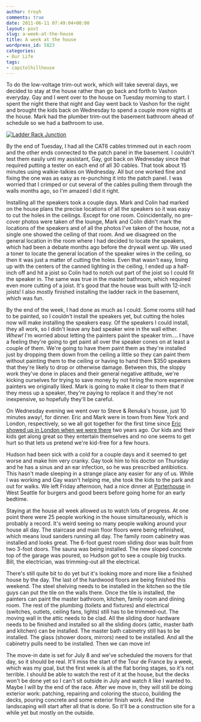 ```yaml
---
author: troyh
comments: true
date: 2011-06-11 07:49:04+00:00
layout: post
slug: a-week-at-the-house
title: A week at the house
wordpress_id: 5823
categories:
- Our Life
tags:
- capitolhillhouse
---
```


To do the low-voltage trim-out work, which will take several days, we decided to stay at the house rather than go back and forth to Vashon everyday. Gay and I went over to the house on Tuesday morning to start. I spent the night there that night and Gay went back to Vashon for the night and brought the kids back on Wednesday to spend a couple more nights at the house. Mark had the plumber trim-out the basement bathroom ahead of schedule so we had a bathroom to use.

[![Ladder Rack Junction](http://farm4.static.flickr.com/3274/5821840828_6e7acb2c3e.jpg)](http://www.flickr.com/photos/troyh/5821840828/)

<!-- more -->By the end of Tuesday, I had all the CAT6 cables trimmed out in each room and the other ends connected to the patch panel in the basement. I couldn't test them easily unti my assistant, Gay, got back on Wednesday since that required putting a tester on each end of all 30 cables. That took about 15 minutes using walkie-talkies on Wednesday. All but one worked fine and fixing the one was as easy as re-punching it into the patch panel. I was worried that I crimped or cut several of the cables pulling them through the walls months ago, so I'm amazed I did it right.

Installing all the speakers took a couple days. Mark and Colin had marked on the house plans the precise locations of all the speakers so it was easy to cut the holes in the ceilings. Except for one room. Coincidentally, no pre-cover photos were taken of the lounge, Mark and Colin didn't mark the locations of the speakers and of all the photos I've taken of the house, not a single one showed the ceiling of that room. And we disagreed on the general location in the room where I had decided to locate the speakers, which had been a debate months ago before the drywall went up. We used a toner to locate the general location of the speaker wires in the ceiling, so then it was just a matter of cutting the holes. Even that wasn't easy, lining up with the centers of the canned lighting in the ceiling, I ended up a half-inch off and hit a joist so Colin had to notch out part of the joist so I could fit the speaker in. The same was true in the master bathroom, which required even more cutting of a joist. It's good that the house was built with 12-inch joists! I also mostly finished installing the ladder rack in the basement, which was fun.

By the end of the week, I had done as much as I could. Some rooms still had to be painted, so I couldn't install the speakers yet, but cutting the holes now will make installing the speakers easy. Of the speakers I could install, they all work, so I didn't leave any bad speaker wire in the wall either. _Whew!_ I'm worried about letting the painters paint the speaker trim.... I have a feeling they're going to get paint all over the speaker cones on at least a couple of them. We're going to have them paint them as they're installed just by dropping them down from the ceiling a little so they can paint them without painting them to the ceiling or having to hand them $350 speakers that they're likely to drop or otherwise damage. Between this, the sloppy work they've done in places and their general negative attitude, we're kicking ourselves for trying to save money by not hiring the more expensive painters we originally liked. Mark is going to make it clear to them that if they mess up a speaker, they're paying to replace it and they're not inexpensive, so hopefully they'll be careful.

On Wednesday evening we went over to Steve & Renuka's house, just 10 minutes away!, for dinner. Eric and Mark were in town from New York and London, respectively, so we all got together for the first time since [Eric showed up in London when we were there](http://troyandgay.com/2009/05/21/eric-in-london/) two years ago. Our kids and their kids get along great so they entertain themselves and no one seems to get hurt so that lets us pretend we're kid-free for a few hours.

Hudson had been sick with a cold for a couple days and it seemed to get worse and make him very cranky. Gay took him to his doctor on Thursday and he has a sinus and an ear infection, so he was prescribed antibiotics. This hasn't made sleeping in a strange place any easier for any of us. While I was working and Gay wasn't helping me, she took the kids to the park and out for walks. We left Friday afternoon, had a nice dinner at [Porterhouse](http://www.porterhouseseattle.com/) in West Seattle for burgers and good beers before going home for an early bedtime.

Staying at the house all week allowed us to watch lots of progress. At one point there were 25 people working in the house simultaneously, which is probably a record. It's weird seeing so many people walking around your house all day. The staircase and main floor floors were being refinished, which means loud sanders running all day. The family room cabinetry was installed and looks great. The 6-foot guest room sliding door was built from two 3-foot doors. The sauna was being installed. The new sloped concrete top of the garage was poured, so Hudson got to see a couple big trucks. Bill, the electrician, was trimming-out all the electrical.

There's still quite bit to do yet but it's looking more and more like a finished house by the day. The last of the hardwood floors are being finished this weekend. The steel shelving needs to be installed in the kitchen so the tile guys can put the tile on the walls there. Once the tile is installed, the painters can paint the master bathroom, kitchen, family room and dining room. The rest of the plumbing (toilets and fixtures) and electrical (switches, outlets, ceiling fans, lights) still has to be trimmed-out. The moving wall in the attic needs to be clad. All the sliding door hardware needs to be finished and installed so all the sliding doors (attic, master bath and kitchen) can be installed. The master bath cabinetry still has to be installed. The glass (shower doors, mirrors) need to be installed. And all the cabinetry pulls need to be installed. Then we can move in!

The move-in date is set for July 8 and we've scheduled the movers for that day, so it should be real. It'll miss the start of the Tour de France by a week, which was my goal, but the first week is all the flat boring stages, so it's not terrible. I should be able to watch the rest of it at the house, but the decks won't be done yet so I can't sit outside in July and watch it like I wanted to. Maybe I will by the end of the race. After we move in, they will still be doing exterior work: patching, repairing and coloring the stucco, building the decks, pouring concrete and some exterior finish work. And the landscaping will start after all that is done. So it'll be a construction site for a while yet but mostly on the outside.
